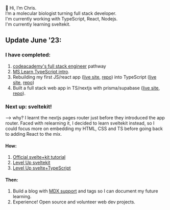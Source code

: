 👋 Hi, I’m Chris.  
I’m a molecular biologist turning full stack developer.   
I'm currently working with TypeScript, React, Nodejs.  
I'm currently learning sveltekit.


## Update June '23:

### I have completed:
1. [codeacademy's full stack engineer](https://www.linkedin.com/posts/chris-cozens-b2883a45_im-happy-to-share-that-ive-obtained-a-new-activity-7032076507715915776-Mvna?utm_source=share&utm_medium=member_desktop) pathway
2. [MS Learn TypeScript intro](https://learn.microsoft.com/en-gb/training/paths/build-javascript-applications-typescript/).
3. Rebuilding my first JS/react app ([live site](https://creative-cocada-575991.netlify.app/), [repo](https://github.com/ccozens/mol-bio-tools)) into TypeScript ([live site]([https://creative-cocada-575991.netlify.app/](https://courageous-otter.netlify.app/)), [repo](https://github.com/ccozens/astro-mol-bio-tools))
4. Built a full stack web app in TS/nextjs with prisma/supabase ([live site](https://www.weeklyevents.info/), [repo](https://github.com/ccozens/weekly_events)).
   
### Next up: sveltekit!
--> why? I learnt the nextjs pages router just before they introduced the app router. Faced with relearning it, I decided to learn sveltekit instead, so I could focus more on embedding my HTML, CSS and TS before going back to adding React to the mix.

#### How:
1. [Official svelte+kit tutorial](https://learn.svelte.dev/tutorial/welcome-to-svelte)
2. [Level Up sveltekit](https://levelup.video/tutorials/sveltekit)
2. [Level Up svelte+TypeScript]([https://levelup.video/tutorials/sveltekit](https://levelup.video/tutorials/svelte-and-typescript))

#### Then:
1. Build a blog with [MDX support](https://mdsvex.com/) and tags so I can document my future learning.
2. Experience! Open source and volunteer web dev projects.
   
<!---
ccozens/ccozens is a ✨ special ✨ repository because its `README.md` (this file) appears on your GitHub profile.
You can click the Preview link to take a look at your changes.
--->
